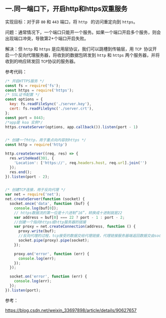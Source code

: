 ## 一.同一端口下，开启http和https双重服务

实现目标：对于非 `80` 和 `443` 端口，将 `http ` 的访问重定向到 `https`。

问题：通常情况下，一个端口只能开一个服务。如果一个端口开启多个服务，则会出现端口冲突，导致第2+个端口开启失败。

解决：但 `http` 和 `https` 是应用层协议，我们可以跳槽到传输层，用 `TCP `协议开启一个反向代理服务器，将收到的数据包转发到 `http` 和 `https` 两个服务器，并将收到的响应转发回 `TCP`协议的服务器。

参考代码：

```js
/* 开启HTTPS服务 */
const fs = require('fs');
const https = require('https');
/* SSL证书配置 */
const options = {
  key: fs.readFileSync('./server.key'),
  cert: fs.readFileSync('./server.crt'),
};
const port = 8443;
/*app是 koa 实例*/
https.createServer(options, app.callback()).listen(port - 1)


/* 创建一个http，用于重点向内容到https */
const http = require('http')

http.createServer((req, res) => {
  res.writeHead(301, {
    'Location': ['https://', req.headers.host, req.url].join('')
  });
  res.end();
}).listen(port - 2);


/* 创建TCP连接，用于反向代理 */
var net = require('net');
net.createServer(function (socket) {
  socket.once('data', function (buf) {
    console.log(buf[0]);
    // https数据流的第一位是十六进制“16”，转换成十进制就是22
    var address = buf[0] === 22 ? port - 1 : port - 2;
    //创建一个指向https或http服务器的链接
    var proxy = net.createConnection(address, function () {
      proxy.write(buf);
      //反向代理的过程，tcp接受的数据交给代理链接，代理链接服务器端返回数据交由socket返回给客户端
      socket.pipe(proxy).pipe(socket);
    });

    proxy.on('error', function (err) {
      console.log(err);
    });
  });

  socket.on('error', function (err) {
    console.log(err);
  });
}).listen(port);
```

参考：

https://blog.csdn.net/weixin_33697898/article/details/90627657